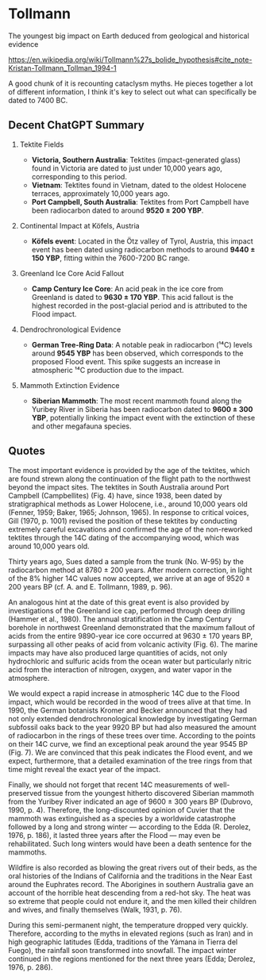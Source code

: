 # Tollmann

The youngest big impact on Earth deduced from geological and historical evidence

https://en.wikipedia.org/wiki/Tollmann%27s_bolide_hypothesis#cite_note-Kristan-Tollmann_Tollman_1994-1

A good chunk of it is recounting cataclysm myths. He pieces together a lot of different information, I think it's key to select out what can specifically be dated to 7400 BC.

## Decent ChatGPT Summary

1. Tektite Fields
   - **Victoria, Southern Australia**: Tektites (impact-generated glass) found in Victoria are dated to just under 10,000 years ago, corresponding to this period.
   - **Vietnam**: Tektites found in Vietnam, dated to the oldest Holocene terraces, approximately 10,000 years ago.
   - **Port Campbell, South Australia**: Tektites from Port Campbell have been radiocarbon dated to around **9520 ± 200 YBP**.

2. Continental Impact at Köfels, Austria
   - **Köfels event**: Located in the Ötz valley of Tyrol, Austria, this impact event has been dated using radiocarbon methods to around **9440 ± 150 YBP**, fitting within the 7600-7200 BC range.

3. Greenland Ice Core Acid Fallout
   - **Camp Century Ice Core**: An acid peak in the ice core from Greenland is dated to **9630 ± 170 YBP**. This acid fallout is the highest recorded in the post-glacial period and is attributed to the Flood impact.

4. Dendrochronological Evidence
   - **German Tree-Ring Data**: A notable peak in radiocarbon (¹⁴C) levels around **9545 YBP** has been observed, which corresponds to the proposed Flood event. This spike suggests an increase in atmospheric ¹⁴C production due to the impact.

5. Mammoth Extinction Evidence
   - **Siberian Mammoth**: The most recent mammoth found along the Yuribey River in Siberia has been radiocarbon dated to **9600 ± 300 YBP**, potentially linking the impact event with the extinction of these and other megafauna species.

## Quotes

The most important evidence is provided by the age of the tektites, which are found strewn along the continuation of the flight path to the northwest beyond the impact sites. The tektites in South Australia around Port Campbell (Campbellites) (Fig. 4) have, since 1938, been dated by stratigraphical methods as Lower Holocene, i.e., around 10,000 years old (Fenner, 1959; Baker, 1965; Johnson, 1965). In response to critical voices, Gill (1970, p. 1001) revised the position of these tektites by conducting extremely careful excavations and confirmed the age of the non-reworked tektites through the 14C dating of the accompanying wood, which was around 10,000 years old.

Thirty years ago, Sues dated a sample from the trunk (No. W-95) by the radiocarbon method at 8780 ± 200 years. After modern correction, in light of the 8% higher 14C values now accepted, we arrive at an age of 9520 ± 200 years BP (cf. A. and E. Tollmann, 1989, p. 96).

An analogous hint at the date of this great event is also provided by investigations of the Greenland ice cap, performed through deep drilling (Hammer et al., 1980). The annual stratification in the Camp Century borehole in northwest Greenland demonstrated that the maximum fallout of acids from the entire 9890-year ice core occurred at 9630 ± 170 years BP, surpassing all other peaks of acid from volcanic activity (Fig. 6). The marine impacts may have also produced large quantities of acids, not only hydrochloric and sulfuric acids from the ocean water but particularly nitric acid from the interaction of nitrogen, oxygen, and water vapor in the atmosphere.

We would expect a rapid increase in atmospheric 14C due to the Flood impact, which would be recorded in the wood of trees alive at that time. In 1990, the German botanists Kromer and Becker announced that they had not only extended dendrochronological knowledge by investigating German subfossil oaks back to the year 9920 BP but had also measured the amount of radiocarbon in the rings of these trees over time. According to the points on their 14C curve, we find an exceptional peak around the year 9545 BP (Fig. 7). We are convinced that this peak indicates the Flood event, and we expect, furthermore, that a detailed examination of the tree rings from that time might reveal the exact year of the impact.

Finally, we should not forget that recent 14C measurements of well-preserved tissue from the youngest hitherto discovered Siberian mammoth from the Yuribey River indicated an age of 9600 ± 300 years BP (Dubrovo, 1990, p. 4). Therefore, the long-discounted opinion of Cuvier that the mammoth was extinguished as a species by a worldwide catastrophe followed by a long and strong winter — according to the Edda (R. Derolez, 1976, p. 186), it lasted three years after the Flood — may even be rehabilitated. Such long winters would have been a death sentence for the mammoths.

Wildfire is also recorded as blowing the great rivers out of their beds, as the oral histories of the Indians of California and the traditions in the Near East around the Euphrates record. The Aborigines in southern Australia gave an account of the horrible heat descending from a red-hot sky. The heat was so extreme that people could not endure it, and the men killed their children and wives, and finally themselves (Walk, 1931, p. 76).

During this semi-permanent night, the temperature dropped very quickly. Therefore, according to the myths in elevated regions (such as Iran) and in high geographic latitudes (Edda, traditions of the Yámana in Tierra del Fuego), the rainfall soon transformed into snowfall. The impact winter continued in the regions mentioned for the next three years (Edda; Derolez, 1976, p. 286).